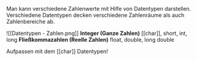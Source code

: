 Man kann verschiedene Zahlenwerte mit Hilfe von Datentypen darstellen. Verschiedene Datentypen decken verschiedene Zahlenräume als auch Zahlenbereiche ab.

![[Datentypen - Zahlen.png]]
**Integer (Ganze Zahlen)**
[[char]], short, int, long 
**Fließkommazahlen (Reelle Zahlen)**
float, double, long double

Aufpassen mit dem [[char]] Datentypen!